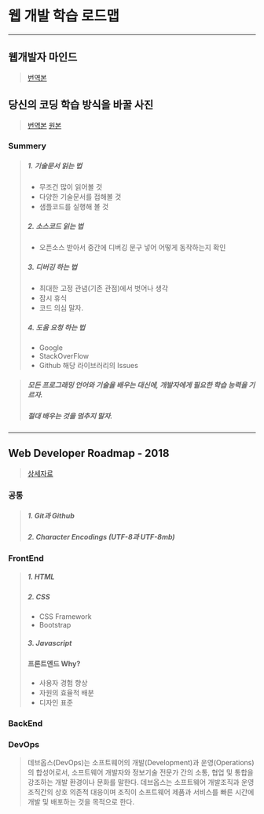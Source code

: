 # 웹 개발 학습 로드맵
---

## 웹개발자 마인드
> [번역본](https://joshua1988.github.io/web-development/translation/how-to-become-uncommonly-web-dev/)

## 당신의 코딩 학습 방식을 바꿀 사진
> [번역본](https://joshua1988.github.io/web-development/translation/change-the-way-you-learn-to-code/)
> [원본](https://medium.freecodecamp.com/this-picture-will-change-the-way-you-learn-to-code-557ac1e109bd)

### Summery
> ##### 1. 기술문서 읽는 법
>   - 무조건 많이 읽어볼 것  
>   - 다양한 기술문서를 접해볼 것
>   - 샘플코드를 실행해 볼 것
>
> ##### 2. 소스코드 읽는 법
>   - 오픈소스 받아서 중간에 디버깅 문구 넣어 어떻게 동작하는지 확인
>
> ##### 3. 디버깅 하는 법
>   - 최대한 고정 관념(기존 관점)에서 벗어나 생각
>   - 잠시 휴식
>   - 코드 의심 말자.
>
> ##### 4. 도움 요청 하는 법
>   - Google
>   - StackOverFlow
>   - Github 해당 라이브러리의 Issues

> ##### 모든 프로그래밍 언어와 기술을 배우는 대신에, 개발자에게 필요한 학습 능력을 기르자.
> ##### 절대 배우는 것을 멈추지 말자.
---

## Web Developer Roadmap - 2018
> [상세자료](https://github.com/kamranahmedse/developer-roadmap)

### 공통
> ##### 1. Git과 Github
> ##### 2. Character Encodings (UTF-8과 UTF-8mb)

### FrontEnd
> ##### 1. HTML
> ##### 2. CSS
>   - CSS Framework
>   - Bootstrap
> ##### 3. Javascript
>
> #### 프론트엔드 Why?
>   - 사용자 경험 향상
>   - 자원의 효율적 배분
>   - 디자인 표준

### BackEnd

### DevOps
> 데브옵스(DevOps)는 소프트웨어의 개발(Development)과 운영(Operations)의 합성어로서,
  소프트웨어 개발자와 정보기술 전문가 간의 소통, 협업 및 통합을 강조하는 개발 환경이나 문화를 말한다.
  데브옵스는 소프트웨어 개발조직과 운영조직간의 상호 의존적 대응이며
  조직이 소프트웨어 제품과 서비스를 빠른 시간에 개발 및 배포하는 것을 목적으로 한다.

